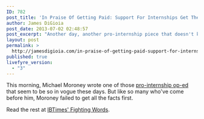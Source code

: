```yaml
---
ID: 782
post_title: 'In Praise Of Getting Paid: Support For Internships Get The Facts Wrong'
author: James DiGioia
post_date: 2013-07-02 02:48:57
post_excerpt: "Another day, another pro-internship piece that doesn't know what it's talking about."
layout: post
permalink: >
  http://jamesdigioia.com/in-praise-of-getting-paid-support-for-internships-get-the-facts-wrong/
published: true
livefyre_version:
  - "3"
---
```

This morning, Michael Moroney wrote one of those [pro-internship op-ed][1] that seem to be so in vogue these days. But like so many who've come before him, Moroney failed to get all the facts first.

Read the rest at [IBTimes' Fighting Words][2].

 [1]: http://globalpublicsquare.blogs.cnn.com/2013/07/02/in-praise-of-unpaid-internships/ "In praise of unpaid internships"
 [2]: http://www.ibtimes.com/fighting-words/praise-getting-paid-support-internships-get-facts-wrong-1331691 "In Praise Of Getting Paid: Support For Internships Get The Facts Wrong"